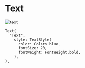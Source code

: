 # Text

![text](https://docs.google.com/uc?id=1jlf2kO_8CzlaGZmcchDAyhw4Byg63N6m)

```
Text(
  "Text",
    style: TextStyle(
      color: Colors.blue,
      fontSize: 20,
      fontWeight: FontWeight.bold,
    ),
),
```
